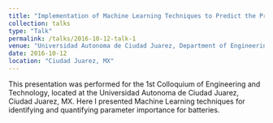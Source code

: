 ```yaml
---
title: "Implementation of Machine Learning Techniques to Predict the Prominent Factors Effecting the Life Cycle of a Flow Battery"
collection: talks
type: "Talk"
permalink: /talks/2016-10-12-talk-1
venue: "Universidad Autonoma de Ciudad Juarez, Department of Engineering"
date: 2016-10-12
location: "Ciudad Juarez, MX"
---
```


This presentation was performed for the 1st Colloquium of Engineering and Technology, located at the Universidad Autonoma de Ciudad Juarez, Ciudad Juarez, MX. Here I presented Machine Learning techniques for identifying and quantifying parameter importance for batteries. 
